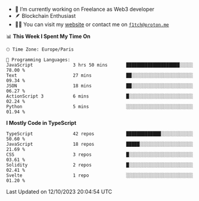 - 🔭 I’m currently working on Freelance as Web3 developer
- 🪶 Blockchain Enthusiast
- 👨‍💻 You can visit my [website](https://f1tch.xyz) or contact me on [`f1tch@proton.me`](mailto:f1tch@proton.me)

<!--START_SECTION:waka-->
📊 **This Week I Spent My Time On** 

```text
🕑︎ Time Zone: Europe/Paris

💬 Programming Languages: 
JavaScript               3 hrs 50 mins       ████████████████████░░░░░   78.00 % 
Text                     27 mins             ██░░░░░░░░░░░░░░░░░░░░░░░   09.34 % 
JSON                     18 mins             ██░░░░░░░░░░░░░░░░░░░░░░░   06.27 % 
ActionScript 3           6 mins              █░░░░░░░░░░░░░░░░░░░░░░░░   02.24 % 
Python                   5 mins              ░░░░░░░░░░░░░░░░░░░░░░░░░   01.94 % 
```

**I Mostly Code in TypeScript** 

```text
TypeScript               42 repos            █████████████░░░░░░░░░░░░   50.60 % 
JavaScript               18 repos            █████░░░░░░░░░░░░░░░░░░░░   21.69 % 
CSS                      3 repos             █░░░░░░░░░░░░░░░░░░░░░░░░   03.61 % 
Solidity                 2 repos             █░░░░░░░░░░░░░░░░░░░░░░░░   02.41 % 
Svelte                   1 repo              ░░░░░░░░░░░░░░░░░░░░░░░░░   01.20 % 
```




 Last Updated on 12/10/2023 20:04:54 UTC
<!--END_SECTION:waka-->
